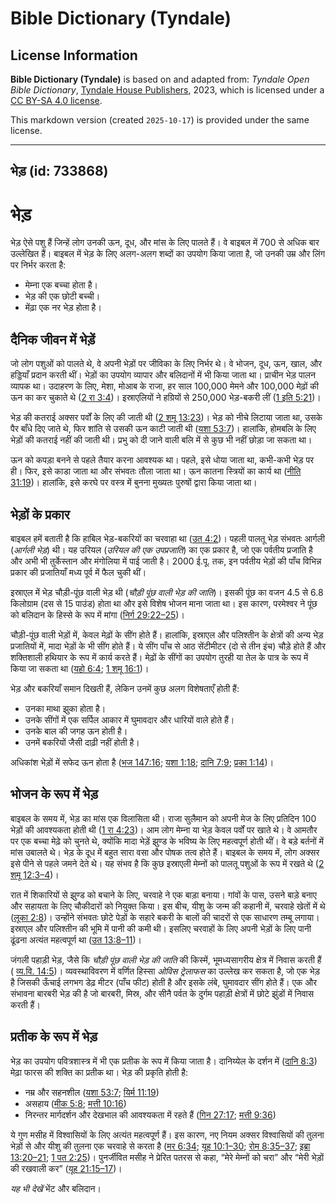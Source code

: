 # Bible Dictionary (Tyndale)

## License Information

**Bible Dictionary (Tyndale)** is based on and adapted from: _Tyndale Open Bible Dictionary_, [Tyndale House Publishers](https://tyndaleopenresources.com/), 2023, which is licensed under a [CC BY-SA 4.0 license](https://creativecommons.org/licenses/by-sa/4.0/legalcode.en).

This markdown version (created `2025-10-17`) is provided under the same license.



--------------------------------

## भेड़ (id: 733868)

भेड़
====

भेड़ ऐसे पशु हैं जिन्हें लोग उनकी ऊन, दूध, और मांस के लिए पालते हैं। वे बाइबल में 700 से अधिक बार उल्लेखित हैं। बाइबल में भेड़ के लिए अलग\-अलग शब्दों का उपयोग किया जाता है, जो उनकी उम्र और लिंग पर निर्भर करता है:

* मेम्ना एक बच्चा होता है।
* भेड़ की एक छोटी बच्ची।
* मेंढ़ा एक नर भेड़ होता है।

दैनिक जीवन में भेड़ें
---------------------

जो लोग पशुओं को पालते थे, वे अपनी भेड़ों पर जीविका के लिए निर्भर थे। वे भोजन, दूध, ऊन, खाल, और हड्डियाँ प्रदान करती थीं। भेड़ों का उपयोग व्यापार और बलिदानों में भी किया जाता था। प्राचीन भेड़ पालन व्यापक था। उदाहरण के लिए, मेशा, मोआब के राजा, हर साल 100,000 मेमने और 100,000 मेढ़ों की ऊन का कर चुकाते थे ([2 रा 3:4](https://ref.ly/2Kgs3:4))। इस्राएलियों ने हग्रियों से 250,000 भेड़\-बकरी लीं ([1 इति 5:21](https://ref.ly/1Chr5:21))।

भेड़ की कतराई अक्सर पर्वों के लिए की जाती थी ([2 शमू 13:23](https://ref.ly/2Sam13:23))। भेड़ को नीचे लिटाया जाता था, उसके पैर बाँधे दिए जाते थे, फिर शांति से उसकी ऊन काटी जाती थी ([यशा 53:7](https://ref.ly/Isa53:7))। हालांकि, होमबलि के लिए भेड़ों की कतराई नहीं की जाती थी। प्रभु को दी जाने वाली बलि में से कुछ भी नहीं छोड़ा जा सकता था।

ऊन को कपड़ा बनने से पहले तैयार करना आवश्यक था। पहले, इसे धोया जाता था, कभी\-कभी भेड़ पर ही। फिर, इसे काडा जाता था और संभवतः तौला जाता था। ऊन कातना स्त्रियों का कार्य था ([नीति 31:19](https://ref.ly/Prov31:19))। हालांकि, इसे करघे पर वस्त्र में बुनना मुख्यतः पुरुषों द्वारा किया जाता था।

भेड़ों के प्रकार
----------------

बाइबल हमें बताती है कि हाबिल भेड़\-बकरियों का चरवाहा था ([उत 4:2](https://ref.ly/Gen4:2))। पहली पालतू भेड़ संभवतः आर्गली (*आर्गली भेड़*) थी। यह उरियल (*उरियल की एक उपप्रजाति*) का एक प्रकार है, जो एक पर्वतीय प्रजाति है और अभी भी तुर्केस्तान और मंगोलिया में पाई जाती है। 2000 ई.पू. तक, इन पर्वतीय भेड़ों की पाँच विभिन्न प्रकार की प्रजातियाँ मध्य पूर्व में फैल चुकी थीं।

इस्राएल में भेड़ चौड़ी\-पूंछ वाली भेड़ थी (*चौड़ी पूंछ वाली भेड़ की जाति*)। इसकी पूंछ का वजन 4\.5 से 6\.8 किलोग्राम (दस से 15 पाउंड) होता था और इसे विशेष भोजन माना जाता था। इस कारण, परमेश्वर ने पूंछ को बलिदान के हिस्से के रूप में मांगा ([निर्ग 29:22–25](https://ref.ly/Exod29:22-Exod29:25))।

चौड़ी\-पूंछ वाली भेड़ों में, केवल मेढ़ों के सींग होते हैं। हालांकि, इस्राएल और पलिश्तीन के क्षेत्रों की अन्य भेड़ प्रजातियों में, मादा भेड़ों के भी सींग होते हैं। ये सींग पाँच से आठ सेंटीमीटर (दो से तीन इंच) चौड़े होते हैं और शक्तिशाली हथियार के रूप में कार्य करते हैं। मेढ़ों के सींगों का उपयोग तुरही या तेल के पात्र के रूप में किया जा सकता था ([यहो 6:4](https://ref.ly/Josh6:4); [1 शमू 16:1](https://ref.ly/1Sam16:1))।

भेड़ और बकरियाँ समान दिखती हैं, लेकिन उनमें कुछ अलग विशेषताएँ होती हैं:

* उनका माथा झुका होता है।
* उनके सींगों में एक सर्पिल आकार में घुमावदार और धारियों वाले होते हैं।
* उनके बाल की जगह ऊन होती है।
* उनमें बकरियों जैसी दाढ़ी नहीं होती है।

अधिकांश भेड़ों में सफेद ऊन होता है ([भज 147:16](https://ref.ly/Ps147:16); [यशा 1:18](https://ref.ly/Isa1:18); [दानि 7:9](https://ref.ly/Dan7:9); [प्रका 1:14](https://ref.ly/Rev1:14))।

भोजन के रूप में भेड़
--------------------

बाइबल के समय में, भेड़ का मांस एक विलासिता थी। राजा सुलैमान को अपनी मेज के लिए प्रतिदिन 100 भेड़ों की आवश्यकता होती थी ([1 रा 4:23](https://ref.ly/1Kgs4:23))। आम लोग मेम्ना या भेड़ केवल पर्वों पर खाते थे। वे आमतौर पर एक बच्चा मेढ़े को चुनते थे, क्योंकि मादा भेड़ें झुण्ड के भविष्य के लिए महत्वपूर्ण होती थीं। वे बड़े बर्तनों में मांस उबालते थे। भेड़ के दूध में बहुत सारा वसा और पोषक तत्व होते हैं। बाइबल के समय में, लोग अक्सर इसे पीने से पहले जमने देते थे। यह संभव है कि कुछ इस्राएली मेम्नों को पालतू पशुओं के रूप में रखते थे ([2 शमू 12:3–4](https://ref.ly/2Sam12:3-2Sam12:4))।

रात में शिकारियों से झुण्ड को बचाने के लिए, चरवाहे ने एक बाड़ा बनाया। गांवों के पास, उसने बाड़े बनाए और सहायता के लिए चौकीदारों को नियुक्त किया। इस बीच, यीशु के जन्म की कहानी में, चरवाहे खेतों में थे ([लूका 2:8](https://ref.ly/Luke2:8))। उन्होंने संभवतः छोटे पेड़ों के सहारे बकरी के बालों की चादरों से एक साधारण तम्बू लगाया। इस्राएल और पलिश्तीन की भूमि में पानी की कमी थी। इसलिए चरवाहों के लिए अपनी भेड़ों के लिए पानी ढूंढना अत्यंत महत्वपूर्ण था ([उत 13:8–11](https://ref.ly/Gen13:8-Gen13:11))।

जंगली पहाड़ी भेड़, जैसे कि *चौड़ी पूंछ वाली भेड़ की जाति* की किस्में, भूमध्यसागरीय क्षेत्र में निवास करती हैं ( [व्य.वि. 14:5](https://ref.ly/Deut14:5))। व्यवस्थाविवरण में वर्णित हिस्सा *ओविस ट्रेलाफस* का उल्लेख कर सकता है, जो एक भेड़ है जिसकी ऊँचाई लगभग डेढ़ मीटर (पाँच फीट) होती है और इसके लंबे, घुमावदार सींग होते हैं। एक और संभावना बारबरी भेड़ की है जो बारबरी, मिस्र, और सीनै पर्वत के दुर्गम पहाड़ी क्षेत्रों में छोटे झुंडों में निवास करती हैं।

प्रतीक के रूप में भेड़
----------------------

भेड़ का उपयोग पवित्रशास्त्र में भी एक प्रतीक के रूप में किया जाता है। दानिय्येल के दर्शन में ([दानि 8:3](https://ref.ly/Dan8:3)) मेढ़ा फारस की शक्ति का प्रतीक था। भेड़ की प्रकृति होती है:

* नम्र और सहनशील ([यशा 53:7](https://ref.ly/Isa53:7); [यिर्म 11:19](https://ref.ly/Jer11:19))
* असहाय ([मीक 5:8](https://ref.ly/Mic5:8); [मत्ती 10:16](https://ref.ly/Matt10:16))
* निरन्तर मार्गदर्शन और देखभाल की आवश्यकता में रहते हैं ([गिन 27:17](https://ref.ly/Num27:17); [मत्ती 9:36](https://ref.ly/Matt9:36))

ये गुण मसीह में विश्वासियों के लिए अत्यंत महत्वपूर्ण हैं। इस कारण, नए नियम अक्सर विश्वासियों की तुलना भेड़ों से और यीशु की तुलना एक चरवाहे से करता है ([मर 6:34](https://ref.ly/Mark6:34); [यूह 10:1–30](https://ref.ly/John10:1-John10:30); [रोम 8:35–37](https://ref.ly/Rom8:35-Rom8:37); [इब्रा 13:20–21](https://ref.ly/Heb13:20-Heb13:21); [1 पत 2:25](https://ref.ly/1Pet2:25))। पुनर्जीवित मसीह ने प्रेरित पतरस से कहा, “मेरे मेम्नों को चरा” और “मेरी भेड़ों की रखवाली कर” ([यूह 21:15–17](https://ref.ly/John21:15-John21:17))।

*यह भी देखें*  भेंट और बलिदान।


